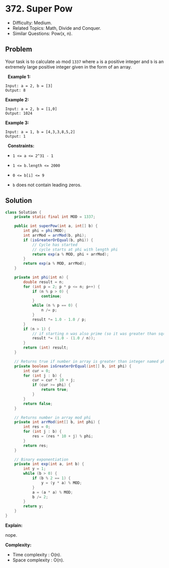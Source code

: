 # 372. Super Pow

- Difficulty: Medium.
- Related Topics: Math, Divide and Conquer.
- Similar Questions: Pow(x, n).

## Problem

Your task is to calculate ```ab``` mod ```1337``` where ```a``` is a positive integer and ```b``` is an extremely large positive integer given in the form of an array.

 
**Example 1:**

```
Input: a = 2, b = [3]
Output: 8
```

**Example 2:**

```
Input: a = 2, b = [1,0]
Output: 1024
```

**Example 3:**

```
Input: a = 1, b = [4,3,3,8,5,2]
Output: 1
```

 
**Constraints:**


	
- ```1 <= a <= 2^31 - 1```
	
- ```1 <= b.length <= 2000```
	
- ```0 <= b[i] <= 9```
	
- ```b``` does not contain leading zeros.



## Solution

```java
class Solution {
    private static final int MOD = 1337;

    public int superPow(int a, int[] b) {
        int phi = phi(MOD);
        int arrMod = arrMod(b, phi);
        if (isGreaterOrEqual(b, phi)) {
            // Cycle has started
            // cycle starts at phi with length phi
            return exp(a % MOD, phi + arrMod);
        }
        return exp(a % MOD, arrMod);
    }

    private int phi(int n) {
        double result = n;
        for (int p = 2; p * p <= n; p++) {
            if (n % p > 0) {
                continue;
            }
            while (n % p == 0) {
                n /= p;
            }
            result *= 1.0 - 1.0 / p;
        }
        if (n > 1) {
            // if starting n was also prime (so it was greater than sqrt(n))
            result *= (1.0 - (1.0 / n));
        }
        return (int) result;
    }

    // Returns true if number in array is greater than integer named phi
    private boolean isGreaterOrEqual(int[] b, int phi) {
        int cur = 0;
        for (int j : b) {
            cur = cur * 10 + j;
            if (cur >= phi) {
                return true;
            }
        }
        return false;
    }

    // Returns number in array mod phi
    private int arrMod(int[] b, int phi) {
        int res = 0;
        for (int j : b) {
            res = (res * 10 + j) % phi;
        }
        return res;
    }

    // Binary exponentiation
    private int exp(int a, int b) {
        int y = 1;
        while (b > 0) {
            if (b % 2 == 1) {
                y = (y * a) % MOD;
            }
            a = (a * a) % MOD;
            b /= 2;
        }
        return y;
    }
}
```

**Explain:**

nope.

**Complexity:**

* Time complexity : O(n).
* Space complexity : O(n).
